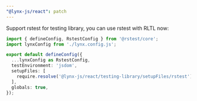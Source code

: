 ```yaml
---
"@lynx-js/react": patch
---
```


Support rstest for testing library, you can use rstest with RLTL now:

```ts
import { defineConfig, RstestConfig } from '@rstest/core';
import lynxConfig from './lynx.config.js';

export default defineConfig({
  ...lynxConfig as RstestConfig,
  testEnvironment: 'jsdom',
  setupFiles: [
    require.resolve('@lynx-js/react/testing-library/setupFiles/rstest'),
  ],
  globals: true,
});
```
